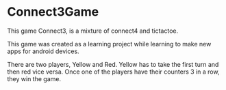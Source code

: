 # Connect3Game

This game Connect3, is a mixture of connect4 and tictactoe.

This game was created as a learning project while learning to make new apps for android devices.

There are two players, Yellow and Red. Yellow has to take the first turn and then red vice versa. Once one of the players have their counters 3 in a row, they win the game.

